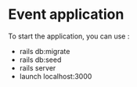 # Event application

To start the application, you can use :
 - rails db:migrate
 - rails db:seed
 - rails server
 - launch localhost:3000
 
 

